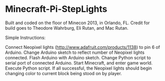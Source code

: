 Minecraft-Pi-StepLights
=======================

Built and coded on the floor of Minecon 2013, in Orlando, FL. Credit for build goes to Theodore Wahrburg, Eli Rutan, and Mac Rutan.

Simple Instructions:

Connect Neopixel lights (http://www.adafruit.com/products/1138) to pin 6 of Arduino.
Change Arduino sketch to reflect number of Neopixel lights connected.
Flash Arduino with Arduino sketch.
Change Python script to serial port of connected Arduino.
Start Minecraft, and enter game world.
Execute Python script. If all successful, the Neopixel lights should begin changing color to current block being stood on by player.


